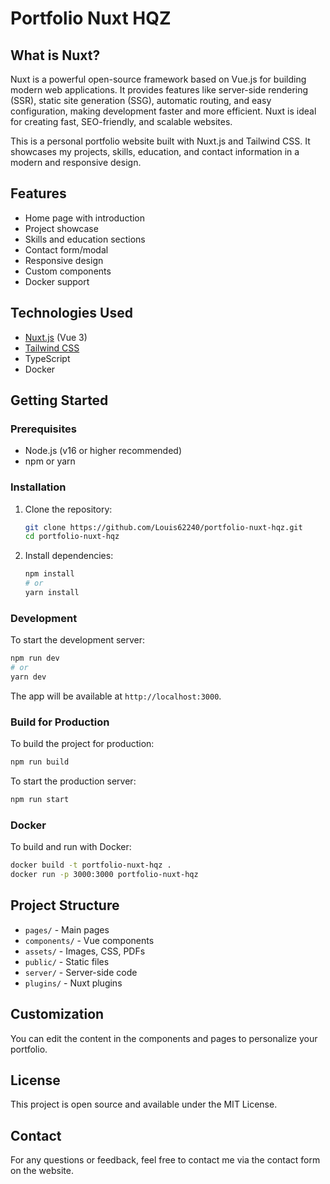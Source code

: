 
# Portfolio Nuxt HQZ

## What is Nuxt?
Nuxt is a powerful open-source framework based on Vue.js for building modern web applications. It provides features like server-side rendering (SSR), static site generation (SSG), automatic routing, and easy configuration, making development faster and more efficient. Nuxt is ideal for creating fast, SEO-friendly, and scalable websites.

This is a personal portfolio website built with Nuxt.js and Tailwind CSS. It showcases my projects, skills, education, and contact information in a modern and responsive design.

## Features
- Home page with introduction
- Project showcase
- Skills and education sections
- Contact form/modal
- Responsive design
- Custom components
- Docker support

## Technologies Used
- [Nuxt.js](https://nuxt.com/) (Vue 3)
- [Tailwind CSS](https://tailwindcss.com/)
- TypeScript
- Docker

## Getting Started

### Prerequisites
- Node.js (v16 or higher recommended)
- npm or yarn

### Installation
1. Clone the repository:
	```bash
	git clone https://github.com/Louis62240/portfolio-nuxt-hqz.git
	cd portfolio-nuxt-hqz
	```
2. Install dependencies:
	```bash
	npm install
	# or
	yarn install
	```

### Development
To start the development server:
```bash
npm run dev
# or
yarn dev
```
The app will be available at `http://localhost:3000`.

### Build for Production
To build the project for production:
```bash
npm run build
```
To start the production server:
```bash
npm run start
```

### Docker
To build and run with Docker:
```bash
docker build -t portfolio-nuxt-hqz .
docker run -p 3000:3000 portfolio-nuxt-hqz
```

## Project Structure
- `pages/` - Main pages
- `components/` - Vue components
- `assets/` - Images, CSS, PDFs
- `public/` - Static files
- `server/` - Server-side code
- `plugins/` - Nuxt plugins

## Customization
You can edit the content in the components and pages to personalize your portfolio.

## License
This project is open source and available under the MIT License.

## Contact
For any questions or feedback, feel free to contact me via the contact form on the website.
